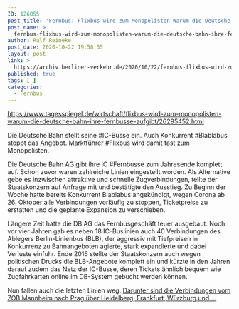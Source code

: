 ```yaml
---
ID: 126855
post_title: 'Fernbus: Flixbus wird zum Monopolisten Warum die Deutsche Bahn ihre Fernbusse aufgibt, aus Der Tagesspiegel'
post_name: >
  fernbus-flixbus-wird-zum-monopolisten-warum-die-deutsche-bahn-ihre-fernbusse-aufgibt-aus-der-tagesspiegel
author: Ralf Reineke
post_date: 2020-10-22 19:58:35
layout: post
link: >
  https://archiv.berliner-verkehr.de/2020/10/22/fernbus-flixbus-wird-zum-monopolisten-warum-die-deutsche-bahn-ihre-fernbusse-aufgibt-aus-der-tagesspiegel/
published: true
tags: [ ]
categories:
  - Fernbus
---
```

https://www.tagesspiegel.de/wirtschaft/flixbus-wird-zum-monopolisten-warum-die-deutsche-bahn-ihre-fernbusse-aufgibt/26295452.html

Die Deutsche Bahn stellt seine #IC-Busse ein. Auch Konkurrent #Blablabus stoppt das Angebot. Marktführer #Flixbus wird damit fast zum Monopolisten.

Die Deutsche Bahn AG gibt ihre IC #Fernbusse zum Jahresende komplett auf. Schon zuvor waren zahlreiche Linien eingestellt worden. Als Alternative gebe es inzwischen attraktive und schnelle Zugverbindungen, teilte der Staatskonzern auf Anfrage mit und bestätigte den Ausstieg. Zu Beginn der Woche hatte bereits Konkurrent Blablabus angekündigt, wegen Corona ab 26. Oktober alle Verbindungen vorläufig zu stoppen, Ticketpreise zu erstatten und die geplante Expansion zu verschieben.

Längere Zeit hatte die DB AG das Fernbusgeschäft teuer ausgebaut. Noch vor vier Jahren gab es neben 18 IC-Buslinien auch 40 Verbindungen des Ablegers Berlin-Linienbus (BLB), der aggressiv mit Tiefpreisen in Konkurrenz zu Bahnangeboten agierte, stark expandierte und dabei Verluste einfuhr. Ende 2016 stellte der Staatskonzern auch wegen politischen Drucks die BLB-Angebote komplett ein und kürzte in den Jahren darauf zudem das Netz der IC-Busse, deren Tickets ähnlich bequem wie Zugfahrkarten online im DB-System gebucht werden können.

Nun fallen auch die letzten Linien weg. <a href="https://www.tagesspiegel.de/wirtschaft/flixbus-wird-zum-monopolisten-warum-die-deutsche-bahn-ihre-fernbusse-aufgibt/26295452.html">Darunter sind die Verbindungen vom ZOB Mannheim nach Prag über Heidelberg, Frankfurt, Würzburg und ...</a>